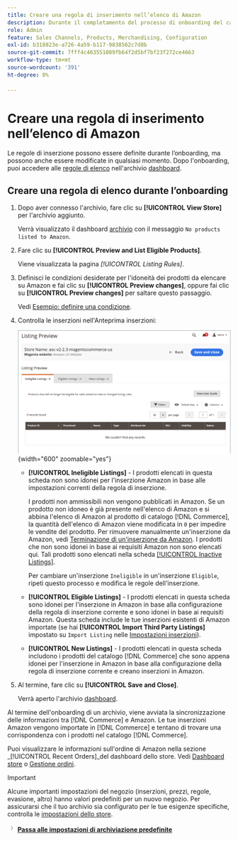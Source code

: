 ```yaml
---
title: Creare una regola di inserimento nell’elenco di Amazon
description: Durante il completamento del processo di onboarding del canale di vendita Amazon, crea le regole di inserzione iniziali per la generazione di inserzioni Amazon per i tuoi  [!DNL Commerce]  prodotti.
role: Admin
feature: Sales Channels, Products, Merchandising, Configuration
exl-id: b318823e-a726-4a59-b117-9838562c7d8b
source-git-commit: 7fff4c463551089fb64f2d5bf7bf23f272ce4663
workflow-type: tm+mt
source-wordcount: '391'
ht-degree: 0%

---
```


# Creare una regola di inserimento nell’elenco di Amazon

Le regole di inserzione possono essere definite durante l’onboarding, ma possono anche essere modificate in qualsiasi momento. Dopo l&#39;onboarding, puoi accedere alle [regole di elenco](./listing-rules.md) nell&#39;archivio [dashboard](./amazon-store-dashboard.md).

## Creare una regola di elenco durante l’onboarding

1. Dopo aver connesso l&#39;archivio, fare clic su **[!UICONTROL View Store]** per l&#39;archivio aggiunto.

   Verrà visualizzato il dashboard [archivio](./amazon-store-dashboard.md) con il messaggio `No products listed to Amazon`.

1. Fare clic su **[!UICONTROL Preview and List Eligible Products]**.

   Viene visualizzata la pagina _[!UICONTROL Listing Rules]_.

1. Definisci le condizioni desiderate per l&#39;idoneità dei prodotti da elencare su Amazon e fai clic su **[!UICONTROL Preview changes]**, oppure fai clic su **[!UICONTROL Preview changes]** per saltare questo passaggio.

   Vedi [Esempio: definire una condizione](./ob-define-condition-example.md).

1. Controlla le inserzioni nell&#39;Anteprima inserzioni:

   ![Anteprima elenco](assets/amazon-ob-listing-preview.png){width="600" zoomable="yes"}

   - **[!UICONTROL Ineligible Listings]** - I prodotti elencati in questa scheda non sono idonei per l&#39;inserzione Amazon in base alle impostazioni correnti della regola di inserzione.

     I prodotti non ammissibili non vengono pubblicati in Amazon. Se un prodotto non idoneo è già presente nell&#39;elenco di Amazon e si abbina l&#39;elenco di Amazon al prodotto di catalogo [!DNL Commerce], la quantità dell&#39;elenco di Amazon viene modificata in `0` per impedire le vendite del prodotto. Per rimuovere manualmente un&#39;inserzione da Amazon, vedi [Terminazione di un&#39;inserzione da Amazon](./end-listings-manually.md). I prodotti che non sono idonei in base ai requisiti Amazon non sono elencati qui. Tali prodotti sono elencati nella scheda [[!UICONTROL Inactive Listings]](./inactive-listings.md).

     Per cambiare un&#39;inserzione `Ineligible` in un&#39;inserzione `Eligible`, ripeti questo processo e modifica le regole dell&#39;inserzione.

   - **[!UICONTROL Eligible Listings]** - I prodotti elencati in questa scheda sono idonei per l&#39;inserzione in Amazon in base alla configurazione della regola di inserzione corrente e sono idonei in base ai requisiti Amazon. Questa scheda include le tue inserzioni esistenti di Amazon importate (se hai **[!UICONTROL Import Third Party Listings]** impostato su `Import Listing` nelle [Impostazioni inserzioni](./listing-settings.md)).

   - **[!UICONTROL New Listings]** - I prodotti elencati in questa scheda includono i prodotti del catalogo [!DNL Commerce] che sono appena idonei per l&#39;inserzione in Amazon in base alla configurazione della regola di inserzione corrente e creano inserzioni in Amazon.

1. Al termine, fare clic su **[!UICONTROL Save and Close]**.

   Verrà aperto l&#39;archivio [dashboard](./amazon-store-dashboard.md).

Al termine dell&#39;onboarding di un archivio, viene avviata la sincronizzazione delle informazioni tra [!DNL Commerce] e Amazon. Le tue inserzioni Amazon vengono importate in [!DNL Commerce] e tentano di trovare una corrispondenza con i prodotti nel catalogo [!DNL Commerce].

Puoi visualizzare le informazioni sull&#39;ordine di Amazon nella sezione _[!UICONTROL Recent Orders]_del dashboard dello store. Vedi [Dashboard store](./amazon-store-dashboard.md) o [Gestione ordini](./managing-orders.md).

>[!IMPORTANT]
>
>Alcune importanti impostazioni del negozio (inserzioni, prezzi, regole, evasione, altro) hanno valori predefiniti per un nuovo negozio. Per assicurarsi che il tuo archivio sia configurato per le tue esigenze specifiche, controlla le [impostazioni dello store](./default-store-settings.md).

![Icona Successivo](assets/btn-next.png) [**Passa alle impostazioni di archiviazione predefinite**](./default-store-settings.md)
